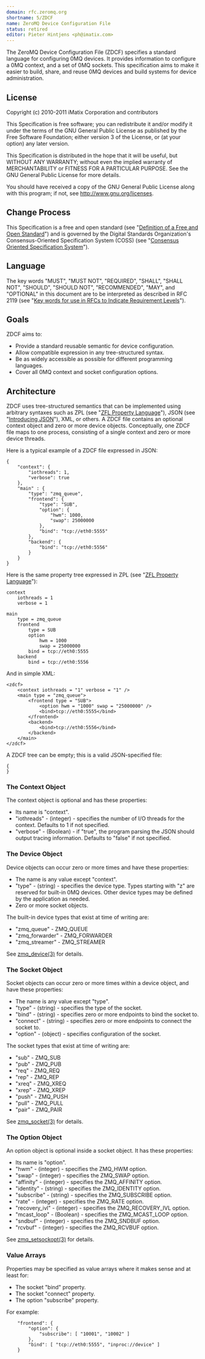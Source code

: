 ```yaml
---
domain: rfc.zeromq.org
shortname: 5/ZDCF
name: ZeroMQ Device Configuration File
status: retired
editor: Pieter Hintjens <ph@imatix.com>
---
```


The ZeroMQ Device Configuration File (ZDCF) specifies a standard language for configuring 0MQ devices. It provides information to configure a 0MQ context, and a set of 0MQ sockets. This specification aims to make it easier to build, share, and reuse 0MQ devices and build systems for device administration.

## License

Copyright (c) 2010-2011 iMatix Corporation and contributors

This Specification is free software; you can redistribute it and/or modify it under the terms of the GNU General Public License as published by the Free Software Foundation; either version 3 of the License, or (at your option) any later version.

This Specification is distributed in the hope that it will be useful, but WITHOUT ANY WARRANTY; without even the implied warranty of MERCHANTABILITY or FITNESS FOR A PARTICULAR PURPOSE. See the GNU General Public License for more details.

You should have received a copy of the GNU General Public License along with this program; if not, see <http://www.gnu.org/licenses>.

## Change Process

This Specification is a free and open standard (see "[Definition of a Free and Open Standard](http://www.digistan.org/open-standard:definition)") and is governed by the Digital Standards Organization's Consensus-Oriented Specification System (COSS) (see "[Consensus Oriented Specification System](http://www.digistan.org/spec:1/COSS)").

## Language

The key words "MUST", "MUST NOT", "REQUIRED", "SHALL", "SHALL NOT", "SHOULD", "SHOULD NOT", "RECOMMENDED",  "MAY", and "OPTIONAL" in this document are to be interpreted as described in RFC 2119 (see "[Key words for use in RFCs to Indicate Requirement Levels](http://tools.ietf.org/html/rfc2119)").

## Goals

ZDCF aims to:

* Provide a standard reusable semantic for device configuration.
* Allow compatible expression in any tree-structured syntax.
* Be as widely accessible as possible for different programming languages.
* Cover all 0MQ context and socket configuration options.

## Architecture

ZDCF uses tree-structured semantics that can be implemented using arbitrary syntaxes such as ZPL (see "[ZFL Property Language](http://rfc.zeromq.org/spec:4)"), JSON (see "[Introducing JSON](http://json.org/)"), XML, or others. A ZDCF file contains an optional context object and zero or more device objects. Conceptually, one ZDCF file maps to one process, consisting of a single context and zero or more device threads.

Here is a typical example of a ZDCF file expressed in JSON:

```
{
    "context": {
        "iothreads": 1,
        "verbose": true
    },
    "main" : {
        "type": "zmq_queue",
        "frontend": {
            "type": "SUB",
            "option": {
                "hwm": 1000,
                "swap": 25000000
            },
            "bind": "tcp://eth0:5555"
        },
        "backend": {
            "bind": "tcp://eth0:5556"
        }
    }
}
```

Here is the same property tree expressed in ZPL (see "[ZFL Property Language](http://rfc.zeromq.org/spec:4)"):

```
context
    iothreads = 1
    verbose = 1

main
    type = zmq_queue
    frontend
        type = SUB
        option
            hwm = 1000
            swap = 25000000
        bind = tcp://eth0:5555
    backend
        bind = tcp://eth0:5556
```

And in simple XML:

```
<zdcf>
    <context iothreads = "1" verbose = "1" />
    <main type = "zmq_queue">
        <frontend type = "SUB">
            <option hwm = "1000" swap = "25000000" />
            <bind>tcp://eth0:5555</bind>
        </frontend>
        <backend>
            <bind>tcp://eth0:5556</bind>
        </backend>
    </main>
</zdcf>
```

A ZDCF tree can be empty; this is a valid JSON-specified file:

```
{
}
```

### The Context Object

The context object is optional and has these properties:

* Its name is "context".
* "iothreads" - (integer) - specifies the number of I/O threads for the context. Defaults to 1 if not specified.
* "verbose" - (Boolean) - if "true", the program parsing the JSON should output tracing information. Defaults to "false" if not specified.

### The Device Object

Device objects can occur zero or more times and have these properties:

* The name is any value except "context".
* "type" - (string) - specifies the device type. Types starting with "z" are reserved for built-in 0MQ devices. Other device types may be defined by the application as needed.
* Zero or more socket objects.

The built-in device types that exist at time of writing are:

* "zmq_queue" - ZMQ_QUEUE
* "zmq_forwarder" - ZMQ_FORWARDER
* "zmq_streamer" - ZMQ_STREAMER

See [zmq_device(3)](http://api.zeromq.org/zmq_device.html) for details.

### The Socket Object

Socket objects can occur zero or more times within a device object, and have these properties:

* The name is any value except "type".
* "type" - (string) - specifies the type of the socket.
* "bind" - (string) - specifies zero or more endpoints to bind the socket to.
* "connect" - (string) - specifies zero or more endpoints to connect the socket to.
* "option" - (object) - specifies configuration of the socket.

The socket types that exist at time of writing are:

* "sub" - ZMQ_SUB
* "pub" - ZMQ_PUB
* "req" - ZMQ_REQ
* "rep" - ZMQ_REP
* "xreq" - ZMQ_XREQ
* "xrep" - ZMQ_XREP
* "push" - ZMQ_PUSH
* "pull" - ZMQ_PULL
* "pair" - ZMQ_PAIR

See [zmq_socket(3)](http://api.zeromq.org/zmq_socket.html) for details.

### The Option Object

An option object is optional inside a socket object. It has these properties:

* Its name is "option".
* "hwm" - (integer) - specifies the ZMQ_HWM option.
* "swap" - (integer) - specifies the ZMQ_SWAP option.
* "affinity" - (integer) - specifies the ZMQ_AFFINITY option.
* "identity" - (string) - specifies the ZMQ_IDENTITY option.
* "subscribe" - (string) - specifies the ZMQ_SUBSCRIBE option.
* "rate" - (integer) - specifies the ZMQ_RATE option.
* "recovery_ivl" - (integer) - specifies the ZMQ_RECOVERY_IVL option.
* "mcast_loop" - (Boolean) - specifies the ZMQ_MCAST_LOOP option.
* "sndbuf" - (integer) - specifies the ZMQ_SNDBUF option.
* "rcvbuf" - (integer) - specifies the ZMQ_RCVBUF option.

See [zmq_setsockopt(3)](http://api.zeromq.org/zmq_setsockopt.html) for details.

### Value Arrays

Properties may be specified as value arrays where it makes sense and at least for:

* The socket "bind" property.
* The socket "connect" property.
* The option "subscribe" property.

For example:

```
    "frontend": {
        "option": {
            "subscribe": [ "10001", "10002" ]
        },
        "bind": [ "tcp://eth0:5555", "inproc://device" ]
    }
```
